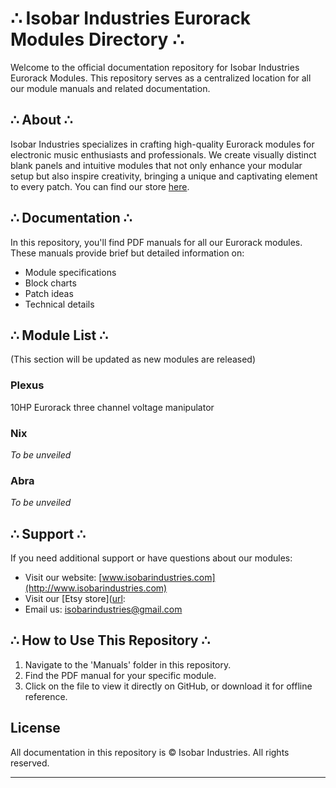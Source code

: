 # ∴ Isobar Industries Eurorack Modules Directory ∴

Welcome to the official documentation repository for Isobar Industries Eurorack Modules. This repository serves as a centralized location for all our module manuals and related documentation.

## ∴ About ∴

Isobar Industries specializes in crafting high-quality Eurorack modules for electronic music enthusiasts and professionals. We create visually distinct blank panels and intuitive modules that not only enhance your modular setup but also inspire creativity, bringing a unique and captivating element to every patch.
You can find our store [here]([url](https://isobarindustries.etsy.com)).

## ∴ Documentation ∴

In this repository, you'll find PDF manuals for all our Eurorack modules. These manuals provide brief but detailed information on:

- Module specifications
- Block charts
- Patch ideas
- Technical details

## ∴ Module List ∴

(This section will be updated as new modules are released)

### **Plexus**
10HP Eurorack three channel voltage manipulator

### **Nix**
*To be unveiled*

### **Abra**
*To be unveiled*

## ∴ Support ∴

If you need additional support or have questions about our modules:

- Visit our website: [www.isobarindustries.com](http://www.isobarindustries.com)
- Visit our [Etsy store]([url](https://isobarindustries.etsy.com):
- Email us: isobarindustries@gmail.com

## ∴ How to Use This Repository ∴

1. Navigate to the 'Manuals' folder in this repository.
2. Find the PDF manual for your specific module.
3. Click on the file to view it directly on GitHub, or download it for offline reference.

## License

All documentation in this repository is © Isobar Industries. All rights reserved.

---
